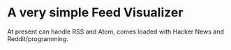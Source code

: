 A very simple Feed Visualizer
=============================

At present can handle RSS and Atom, comes loaded with Hacker News and Reddit/programming.

